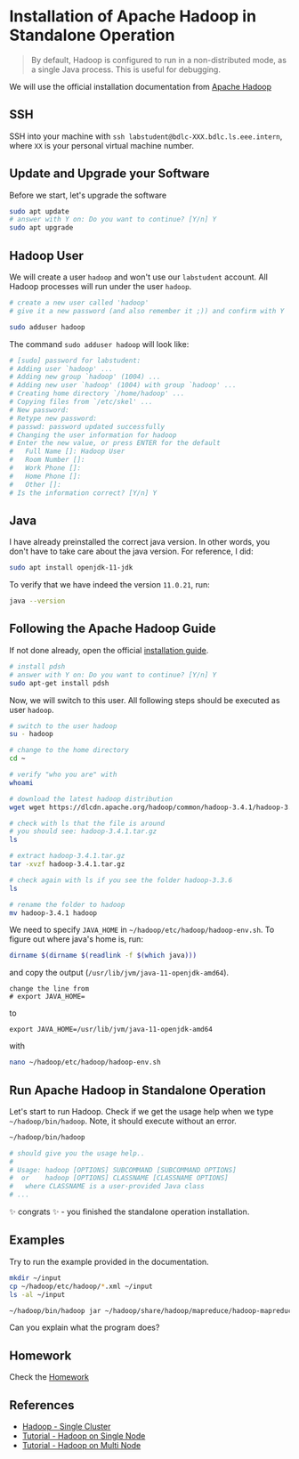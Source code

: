 # Installation of Apache Hadoop in Standalone Operation

> By default, Hadoop is configured to run in a non-distributed mode, as a single Java process. This is useful for debugging.

We will use the official installation documentation from [Apache Hadoop](https://hadoop.apache.org/docs/stable/hadoop-project-dist/hadoop-common/SingleCluster.html)

## SSH

SSH into your machine with `ssh labstudent@bdlc-XXX.bdlc.ls.eee.intern`, where `XX` is your personal virtual machine number.

## Update and Upgrade your Software

Before we start, let's upgrade the software

```bash
sudo apt update
# answer with Y on: Do you want to continue? [Y/n] Y
sudo apt upgrade
```

## Hadoop User

We will create a user `hadoop` and won't use our `labstudent` account. All Hadoop processes will run under the user `hadoop`.

```bash
# create a new user called 'hadoop'
# give it a new password (and also remember it ;)) and confirm with Y

sudo adduser hadoop
```

The command `sudo adduser hadoop` will look like:

```bash
# [sudo] password for labstudent:
# Adding user `hadoop' ...
# Adding new group `hadoop' (1004) ...
# Adding new user `hadoop' (1004) with group `hadoop' ...
# Creating home directory `/home/hadoop' ...
# Copying files from `/etc/skel' ...
# New password:
# Retype new password:
# passwd: password updated successfully
# Changing the user information for hadoop
# Enter the new value, or press ENTER for the default
# 	Full Name []: Hadoop User
# 	Room Number []:
# 	Work Phone []:
# 	Home Phone []:
# 	Other []:
# Is the information correct? [Y/n] Y
```

## Java

I have already preinstalled the correct java version. In other words, you don't have to take care about the java version. For reference, I did:

```bash
sudo apt install openjdk-11-jdk
```

To verify that we have indeed the version `11.0.21`, run:

```bash
java --version
```

## Following the Apache Hadoop Guide

If not done already, open the official [installation guide](https://hadoop.apache.org/docs/stable/hadoop-project-dist/hadoop-common/SingleCluster.html).

```bash
# install pdsh
# answer with Y on: Do you want to continue? [Y/n] Y
sudo apt-get install pdsh
```

Now, we will switch to this user. All following steps should be executed as user `hadoop`.

```bash
# switch to the user hadoop
su - hadoop

# change to the home directory
cd ~

# verify "who you are" with
whoami
```

```bash
# download the latest hadoop distribution
wget wget https://dlcdn.apache.org/hadoop/common/hadoop-3.4.1/hadoop-3.4.1.tar.gz

# check with ls that the file is around
# you should see: hadoop-3.4.1.tar.gz
ls

# extract hadoop-3.4.1.tar.gz
tar -xvzf hadoop-3.4.1.tar.gz

# check again with ls if you see the folder hadoop-3.3.6
ls

# rename the folder to hadoop
mv hadoop-3.4.1 hadoop
```

We need to specify `JAVA_HOME` in `~/hadoop/etc/hadoop/hadoop-env.sh`. To figure out where java's home is, run:

```bash
dirname $(dirname $(readlink -f $(which java)))
```

and copy the output (`/usr/lib/jvm/java-11-openjdk-amd64`).

```text
change the line from
# export JAVA_HOME=
```

to

```text
export JAVA_HOME=/usr/lib/jvm/java-11-openjdk-amd64
```

with

```bash
nano ~/hadoop/etc/hadoop/hadoop-env.sh
```

## Run Apache Hadoop in Standalone Operation

Let's start to run Hadoop. Check if we get the usage help when we type `~/hadoop/bin/hadoop`. Note, it should execute without an error.

```bash
~/hadoop/bin/hadoop

# should give you the usage help..
#
# Usage: hadoop [OPTIONS] SUBCOMMAND [SUBCOMMAND OPTIONS]
#  or    hadoop [OPTIONS] CLASSNAME [CLASSNAME OPTIONS]
#   where CLASSNAME is a user-provided Java class
# ...
```

:sparkles: congrats :sparkles: - you finished the standalone operation installation.

## Examples

Try to run the example provided in the documentation.

```bash
mkdir ~/input
cp ~/hadoop/etc/hadoop/*.xml ~/input
ls -al ~/input

~/hadoop/bin/hadoop jar ~/hadoop/share/hadoop/mapreduce/hadoop-mapreduce-examples-3.4.1.jar grep ~/input ~/output 'dfs[a-z.]+'
```

Can you explain what the program does?

## Homework

Check the [Homework](./v01_exercises.md)

## References

- [Hadoop - Single Cluster](https://hadoop.apache.org/docs/stable/hadoop-project-dist/hadoop-common/SingleCluster.html)
- [Tutorial - Hadoop on Single Node](https://tecadmin.net/install-hadoop-on-ubuntu-20-04/)
- [Tutorial - Hadoop on Multi Node](https://medium.com/@jootorres_11979/how-to-set-up-a-hadoop-3-2-1-multi-node-cluster-on-ubuntu-18-04-2-nodes-567ca44a3b12)
